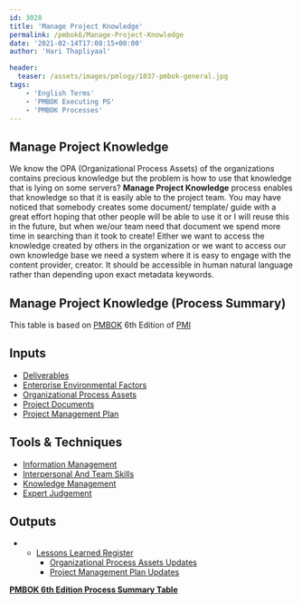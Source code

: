 ```yaml
---
id: 3028   
title: 'Manage Project Knowledge'
permalink: /pmbok6/Manage-Project-Knowledge
date: '2021-02-14T17:08:15+00:00'
author: 'Hari Thapliyaal'

header:
  teaser: /assets/images/pmlogy/1037-pmbok-general.jpg
tags:
    - 'English Terms'
    - 'PMBOK Executing PG'
    - 'PMBOK Processes'
---
```


## Manage Project Knowledge

We know the OPA (Organizational Process Assets) of the organizations contains precious knowledge but the problem is how to use that knowledge that is lying on some servers? **Manage Project Knowledge** process enables that knowledge so that it is easily able to the project team. You may have noticed that somebody creates some document/ template/ guide with a great effort hoping that other people will be able to use it or I will reuse this in the future, but when we/our team need that document we spend more time in searching than it took to create! Either we want to access the knowledge created by others in the organization or we want to access our own knowledge base we need a system where it is easy to engage with the content provider, creator. It should be accessible in human natural language rather than depending upon exact metadata keywords.

## Manage Project Knowledge (Process Summary)

This table is based on [PMBOK](https://www.pmi.org/pmbok-guide-standards) 6th Edition of [PMI](https://www.pmi.org)

## **Inputs**

- [Deliverables](/pmbok6/deliverables)
- [Enterprise Environmental Factors](/pmbok6/enterprise-environmental-factors)
- [Organizational Process Assets](/pmbok6/organizational-process-assets)
- [Project Documents](/pmbok6/project-documents)
- [Project Management Plan](/pmbok6/project-management-plan)

## **Tools &amp; Techniques**

- [Information Management](/pmbok6/information-management)
- [Interpersonal And Team Skills](/pmbok6/interpersonal-and-team-skills)
- [Knowledge Management](/pmbok6/knowledge-management)
- [Expert Judgement](/pmbok6/expert-judgement)

## **Outputs**

- - [Lessons Learned Register](/pmbok6/lessons-learned-register)
    - [Organizational Process Assets Updates](/pmbok6/organizational-process-assets-updates)
    - [Project Management Plan Updates](/pmbok6/project-management-plan-updates)

**[PMBOK 6th Edition Process Summary Table](process-groups-and-processes-in-pmbok6/)**

